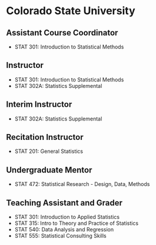 # Colorado State University
## Assistant Course Coordinator

- STAT 301: Introduction to Statistical Methods

## Instructor

- STAT 301: Introduction to Statistical Methods
- STAT 302A: Statistics Supplemental


  
## Interim Instructor

- STAT 302A: Statistics Supplemental

## Recitation Instructor

- STAT 201: General Statistics

## Undergraduate Mentor

- STAT 472: Statistical Research - Design, Data, Methods

## Teaching Assistant and Grader

- STAT 301: Introduction to Applied Statistics
- STAT 315: Intro to Theory and Practice of Statistics 
- STAT 540: Data Analysis and Regression 
- STAT 555: Statistical Consulting Skills

  





